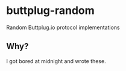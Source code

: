 # buttplug-random
Random Buttplug.io protocol implementations

## Why?
I got bored at midnight and wrote these.
